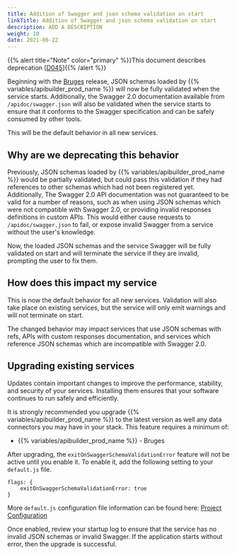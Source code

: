 ```yaml
---
title: Addition of Swagger and json schema validation on start
linkTitle: Addition of Swagger and json schema validation on start
description: ADD A DESCRIPTION
weight: 10
date: 2021-06-22
---
```


{{% alert title="Note" color="primary" %}}This document describes deprecation \[[D045](/docs/deprecations/#D045)\]{{% /alert %}}

Beginning with the [Bruges](#!/guide//pages/createpage.action?spaceKey=AB4&title=API+Builder+Standalone+-+20+November+2020&linkCreation=true&fromPageId=62560539) release, JSON schemas loaded by {{% variables/apibuilder_prod_name %}} will now be fully validated when the service starts. Additionally, the Swagger 2.0 documentation available from `/apidoc/swagger.json` will also be validated when the service starts to ensure that it conforms to the Swagger specification and can be safely consumed by other tools.

This will be the default behavior in all new services.

## Why are we deprecating this behavior

Previously, JSON schemas loaded by {{% variables/apibuilder_prod_name %}} would be partially validated, but could pass this validation if they had references to other schemas which had not been registered yet. Additionally, The Swagger 2.0 API documentation was not guaranteed to be valid for a number of reasons, such as when using JSON schemas which were not compatible with Swagger 2.0, or providing invalid responses definitions in custom APIs. This would either cause requests to `/apidoc/swagger.json` to fail, or expose invalid Swagger from a service without the user's knowledge.

Now, the loaded JSON schemas and the service Swagger will be fully validated on start and will terminate the service if they are invalid, prompting the user to fix them.

## How does this impact my service

This is now the default behavior for all new services. Validation will also take place on existing services, but the service will only emit warnings and will not terminate on start.

The changed behavior may impact services that use JSON schemas with refs, APIs with custom responses documentation, and services which reference JSON schemas which are incompatible with Swagger 2.0.

## Upgrading existing services

Updates contain important changes to improve the performance, stability, and security of your services. Installing them ensures that your software continues to run safely and efficiently.

It is strongly recommended you upgrade {{% variables/apibuilder_prod_name %}} to the latest version as well any data connectors you may have in your stack. This feature requires a minimum of:

* {{% variables/apibuilder_prod_name %}} - Bruges

After upgrading, the `exitOnSwaggerSchemaValidationError` feature will not be active until you enable it. To enable it, add the following setting to your `default.js` file.

```
flags: {
    exitOnSwaggerSchemaValidationError: true
}
```

More `default.js` configuration file information can be found here: [Project Configuration](/docs/developer_guide/project/configuration/project_configuration/#flags)

Once enabled, review your startup log to ensure that the service has no invalid JSON schemas or invalid Swagger. If the application starts without error, then the upgrade is successful.
